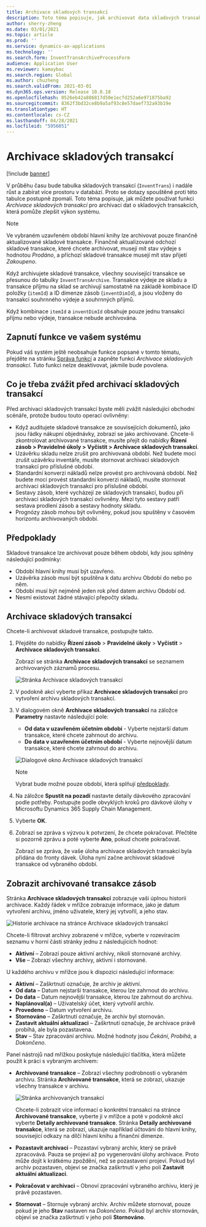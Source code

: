 ```yaml
---
title: Archivace skladových transakcí
description: Toto téma popisuje, jak archivovat data skladových transakcí za účelem zlepšení výkonu systému.
author: sherry-zheng
ms.date: 03/01/2021
ms.topic: article
ms.prod: ''
ms.service: dynamics-ax-applications
ms.technology: ''
ms.search.form: InventTransArchiveProcessForm
audience: Application User
ms.reviewer: kamaybac
ms.search.region: Global
ms.author: chuzheng
ms.search.validFrom: 2021-03-01
ms.dyn365.ops.version: Release 10.0.18
ms.openlocfilehash: 0526eb42a886817d50e1ecfd252a6e971875ba92
ms.sourcegitcommit: 8362f3bd32ce8b9a5af93c8e57daef732a93b19e
ms.translationtype: HT
ms.contentlocale: cs-CZ
ms.lasthandoff: 04/28/2021
ms.locfileid: "5956051"
---
```

# <a name="archive-inventory-transactions"></a>Archivace skladových transakcí

[!include [banner](../../includes/banner.md)]

V průběhu času bude tabulka skladových transakcí (`InventTrans`) i nadále růst a zabírat více prostoru v databázi. Proto se dotazy spouštěné proti této tabulce postupně zpomalí. Toto téma popisuje, jak můžete používat funkci *Archivace skladových transakcí* pro archivaci dat o skladových transakcích, která pomůže zlepšit výkon systému.

> [!NOTE]
> Ve vybraném uzavřeném období hlavní knihy lze archivovat pouze finančně aktualizované skladové transakce. Finančně aktualizované odchozí skladové transakce, které chcete archivovat, musejí mít stav výdeje s hodnotou *Prodáno*, a příchozí skladové transakce musejí mít stav přijetí *Zakoupeno*.

Když archivujete skladové transakce, všechny související transakce se přesunou do tabulky `InventTransArchive`. Transakce výdeje ze skladu a transakce příjmu na sklad se archivují samostatně na základě kombinace ID položky (`itemId`) a ID dimenze zásob (`inventDimId`), a jsou vloženy do transakcí souhrnného výdeje a souhrnných příjmů.

Když kombinace `itemId` a `inventDimId` obsahuje pouze jednu transakci příjmu nebo výdeje, transakce nebude archivována.

## <a name="turn-on-the-feature-in-your-system"></a>Zapnutí funkce ve vašem systému

Pokud váš systém ještě neobsahuje funkce popsané v tomto tématu, přejděte na stránku [Správa funkcí](../../fin-ops-core/fin-ops/get-started/feature-management/feature-management-overview.md) a zapněte funkci *Archivace skladových transakcí*. Tuto funkci nelze deaktivovat, jakmile bude povolena.

## <a name="things-to-consider-before-you-archive-inventory-transactions"></a>Co je třeba zvážit před archivací skladových transakcí

Před archivací skladových transakcí byste měli zvážit následující obchodní scénáře, protože budou touto operací ovlivněny:

- Když auditujete skladové transakce ze souvisejících dokumentů, jako jsou řádky nákupní objednávky, zobrazí se jako archivované. Chcete-li zkontrolovat archivované transakce, musíte přejít do nabídky **Řízení zásob \> Pravidelné úkoly \> Vyčistit \> Archivace skladových transakcí**.
- Uzávěrku skladu nelze zrušit pro archivovaná období. Než budete moci zrušit uzávěrku inventáře, musíte stornovat archivaci skladových transakcí pro příslušné období.
- Standardní konverzi nákladů nelze provést pro archivovaná období. Než budete moci provést standardní konverzi nákladů, musíte stornovat archivaci skladových transakcí pro příslušné období.
- Sestavy zásob, které vycházejí ze skladových transakcí, budou při archivaci skladových transakcí ovlivněny. Mezi tyto sestavy patří sestava prodlení zásob a sestavy hodnoty skladu.
- Prognózy zásob mohou být ovlivněny, pokud jsou spuštěny v časovém horizontu archivovaných období.

## <a name="prerequisites"></a>Předpoklady

Skladové transakce lze archivovat pouze během období, kdy jsou splněny následující podmínky:

- Období hlavní knihy musí být uzavřeno.
- Uzávěrka zásob musí být spuštěna k datu archivu Období do nebo po něm.
- Období musí být nejméně jeden rok před datem archivu Období od.
- Nesmí existovat žádné stávající přepočty skladu.

## <a name="archive-inventory-transactions"></a>Archivace skladových transakcí

Chcete-li archivovat skladové transakce, postupujte takto.

1. Přejděte do nabídky **Řízení zásob** \> **Pravidelné úkoly** \> **Vyčistit** \> **Archivace skladových transakcí**.

    Zobrazí se stránka **Archivace skladových transakcí** se seznamem archivovaných záznamů procesu.

    ![Stránka Archivace skladových transakcí](media/archive-inventory-empty.png "Stránka Archivace skladových transakcí")

1. V podokně akcí vyberte příkaz **Archivace skladových transakcí** pro vytvoření archivu skladových transakcí.
1. V dialogovém okně **Archivace skladových transakcí** na záložce **Parametry** nastavte následující pole:

    - **Od data v uzavřeném účetním období** - Vyberte nejstarší datum transakce, které chcete zahrnout do archivu.
    - **Do data v uzavřeném účetním období** - Vyberte nejnovější datum transakce, které chcete zahrnout do archivu.

    ![Dialogové okno Archivace skladových transakcí](media/archive-inventory-dates.png "Dialogové okno Archivace skladových transakcí")

    > [!NOTE]
    > Vybrat bude možné pouze období, která splňují [předpoklady](#prerequisites).

1. Na záložce **Spustit na pozadí** nastavte detaily dávkového zpracování podle potřeby. Postupujte podle obvyklých kroků pro dávkové úlohy v Microsoftu Dynamics 365 Supply Chain Management.
1. Vyberte **OK**.
1. Zobrazí se zpráva s výzvou k potvrzení, že chcete pokračovat. Přečtěte si pozorně zprávu a poté vyberte **Ano**, pokud chcete pokračovat.

    Zobrazí se zpráva, že vaše úloha archivace skladových transakcí byla přidána do fronty dávek. Úloha nyní začne archivovat skladové transakce od vybraného období.

## <a name="view-archived-inventory-transactions"></a>Zobrazit archivované transakce zásob

Stránka **Archivace skladových transakcí** zobrazuje vaši úplnou historii archivace. Každý řádek v mřížce zobrazuje informace, jako je datum vytvoření archivu, jméno uživatele, který jej vytvořil, a jeho stav.

![Historie archivace na stránce Archivace skladových transakcí](media/archive-inventory-full.png "Historie archivace na stránce Archivace skladových transakcí")

Chcete-li filtrovat archivy zobrazené v mřížce, vyberte v rozevíracím seznamu v horní části stránky jednu z následujících hodnot:

- **Aktivní** – Zobrazí pouze aktivní archivy, nikoli stornované archivy.
- **Vše** – Zobrazí všechny archivy, aktivní i stornované.

U každého archivu v mřížce jsou k dispozici následující informace:

- **Aktivní** – Zaškrtnutí označuje, že archiv je aktivní.
- **Od data** – Datum nejstarší transakce, kterou lze zahrnout do archivu.
- **Do data** – Datum nejnovější transakce, kterou lze zahrnout do archivu.
- **Naplánoval(a)** – Uživatelský účet, který vytvořil archiv.
- **Provedeno** – Datum vytvoření archivu.
- **Stornováno** – Zaškrtnutí označuje, že archiv byl stornován.
- **Zastavit aktuální aktualizaci** – Zaškrtnutí označuje, že archivace právě probíhá, ale byla pozastavena.
- **Stav** – Stav zpracování archivu. Možné hodnoty jsou *Čekání*, *Probíhá*, a *Dokončeno*.

Panel nástrojů nad mřížkou poskytuje následující tlačítka, která můžete použít k práci s vybraným archivem:

- **Archivované transakce** – Zobrazí všechny podrobnosti o vybraném archivu. Stránka **Archivované transakce**, která se zobrazí, ukazuje všechny transakce v archivu.

    ![Stránka archivovaných transakcí](media/archive-inventory-transactions.png "Stránka archivovaných transakcí")

    Chcete-li zobrazit více informací o konkrétní transakci na stránce **Archivované transakce**, vyberte ji v mřížce a poté v podokně akcí vyberte **Detaily archivované transakce**. Stránka **Detaily archivované transakce**, která se zobrazí, ukazuje například účtování do hlavní knihy, související odkazy na dílčí hlavní knihu a finanční dimenze.

- **Pozastavit archivaci** – Pozastaví vybraný archiv, který se právě zpracovává. Pauza se projeví až po vygenerování úlohy archivace. Proto může dojít k krátkému zpoždění, než se pozastavení projeví. Pokud byl archiv pozastaven, objeví se značka zaškrtnutí v jeho poli **Zastavit aktuální aktualizaci**.
- **Pokračovat v archivaci** – Obnoví zpracování vybraného archivu, který je právě pozastaven.
- **Stornovat** – Stornuje vybraný archiv. Archiv můžete stornovat, pouze pokud je jeho **Stav** nastaven na *Dokončeno*. Pokud byl archiv stornován, objeví se značka zaškrtnutí v jeho poli **Stornováno**.
